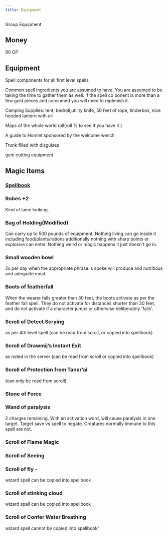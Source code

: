 ```yaml
---
title: Equipment
---
```

Group Equipment



## Money

90 GP 

## Equipment

Spell components for all first level spells

Common spell ingredients you are assumed to have. You are assumed to be taking the time to gather them as well. If the spell co ponent is more than a few gold pieces and consumed you will need to replenish it. 

Camping Supplies: tent, bedroll,utility knife, 50 feet of rope, tinderbox, nice hooded lantern with oil

Maps of the whole world roll(roll % to see if you have it )

A guide to Homlet sponsored by the welcome wench

Trunk filled with disguises

gem cutting equipment

## Magic Items

### [Spellbook](https://calendar.google.com/) 

### Robes +2

Kind of lame looking.

### Bag of Holding(Modified)

 Can carry up to 500 pounds of equipment. Nothing living can go inside it including food/plants/rations additionally nothing with sharp points or explosive can enter. Nothing weird or magic happens it just doesn't go in. 

### Small wooden bowl

2x per day when the appropriate phrase is spoke will produce and nutritious and adequate meal.

### Boots of featherfall

When the wearer falls greater than 30 feet, the boots activate as per the feather fall spell. They do not activate for distances shorter than 30 feet, and do not activate if a character jumps or otherwise deliberately 'falls'.

### Scroll of Detect Scrying 

as per 4th level spell  (can be read from scroll, or copied into spellbook)

### Scroll of Drawmij’s Instant Exit

as noted in the server (can be read from scroll or copied into spellbook)

### Scroll of Protection from Tanar’ai

(can only be read from scroll) 

### Stone of Force



### Wand of paralysis

2 charges remaining. With an activation word, will cause paralysis in one target. Target save vs spell to negate. Creatures normally immune to this spell are not. 

### Scroll of Flame Magic

###  Scroll of Seeing 

### Scroll of fly - 

wizard spell can be copied into spellbook 

### Scroll of stinking cloud 

wizard spall can be copied into spellbook 

### Scroll of Confer Water Breathing

 wizard spell cannot be copied into spellbook"